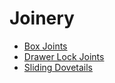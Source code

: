 # Joinery

* [Box Joints](box-joints.md)
* [Drawer Lock Joints](drawer-lock.md)
* [Sliding Dovetails](sliding-dovetails.md)
